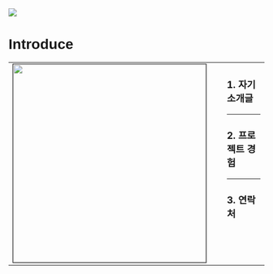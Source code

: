 
<img src="https://capsule-render.vercel.app/api?type=transparent&color=_61e62b&height=300&section=header&text=capsule%20render&fontSize=90"/>
<h1 align="left" style="font-family: 'Paperlogy' , sans-serif;">Introduce</h1>
<table align="center" style="width:100%; border:none; border-collapse:collapse; background-color:transparent;"> <tr>
    <td style="width:50%; vertical-align: top; padding-right: 20px; border:none; background-color:transparent;"> <img src="https://github.com/user-attachments/assets/6097649c-3f20-48dd-99a4-77ba1b930ffc" height="390" width="380" border="1px solid black">
    </td>
    <td style="width:50%; vertical-align: top; padding-left: 20px; border:none; background-color:transparent;"> <h3>1. 자기소개글</h3>
      <hr>
      <h3>2. 프로젝트 경험</h3>
      <hr>
      <h3>3. 연락처</h3>
    </td>
  </tr>
</table>
